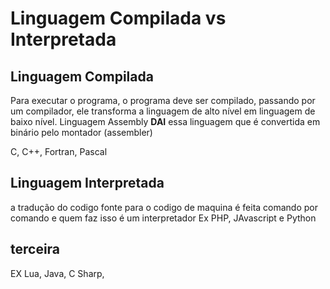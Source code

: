 # Linguagem Compilada vs Interpretada

## Linguagem Compilada
Para executar o programa, o programa deve ser compilado, passando por um compilador, ele transforma a linguagem de alto nível em linguagem de baixo nível.
Linguagem Assembly
**DAI** essa linguagem que é convertida em binário pelo montador (assembler)

C, C++, Fortran, Pascal


## Linguagem Interpretada
a tradução do codigo fonte para o codigo de maquina é feita comando por comando
e quem faz isso é um interpretador
Ex PHP, JAvascript e Python

## terceira

EX Lua, Java, C Sharp,

